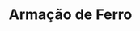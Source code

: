 ---
title: Armação de Ferro
weight: 3
description: This is for meta description. You can write here details about this #TODO

images:
- media/servicos/ferro/ferro.jpeg
- media/servicos/ferro/ferro1.jpeg
- media/servicos/ferro/ferro2.jpeg
- media/servicos/ferro/ferro3.jpeg

homepage_link_enable: true

section_button_name: Armação de Ferro
id: ferro
class: "services-page default-section-page"
background: "../../media/headers/header2.jpg"

---